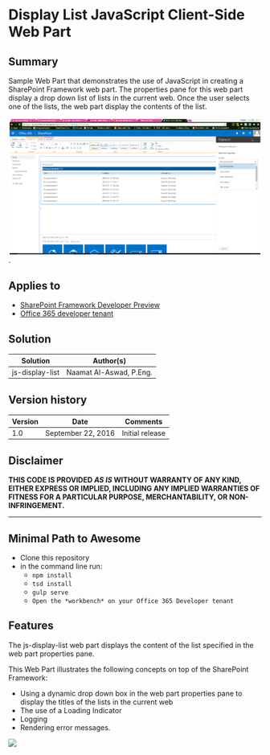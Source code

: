 # Display List JavaScript Client-Side Web Part

## Summary
Sample Web Part that demonstrates the use of JavaScript in creating a SharePoint Framework web part. The properties pane for this web part display a drop down list of lists in the current web. Once the user selects one of the lists, the web part display the contents of the list.
 

![Screeshot of the Display List web part](./assets/display-list-preview.png).

## Applies to

* [SharePoint Framework Developer Preview](http://dev.office.com/sharepoint/docs/spfx/sharepoint-framework-overview)
* [Office 365 developer tenant](http://dev.office.com/sharepoint/docs/spfx/set-up-your-developer-tenant)


## Solution

Solution|Author(s)
--------|---------
js-display-list|Naamat Al-Aswad, P.Eng.


## Version history

Version|Date|Comments
-------|----|--------
1.0|September 22, 2016|Initial release


## Disclaimer
**THIS CODE IS PROVIDED *AS IS* WITHOUT WARRANTY OF ANY KIND, EITHER EXPRESS OR IMPLIED, INCLUDING ANY IMPLIED WARRANTIES OF FITNESS FOR A PARTICULAR PURPOSE, MERCHANTABILITY, OR NON-INFRINGEMENT.**

---

## Minimal Path to Awesome

- Clone this repository
- in the command line run:
  - `npm install`
  - `tsd install`
  - `gulp serve`
  - `Open the *workbench* on your Office 365 Developer tenant`

## Features
The js-display-list web part displays the content of the list specified in the web part properties pane. 

This Web Part illustrates the following concepts on top of the SharePoint Framework:

* Using a dynamic drop down box in the web part properties pane to display the titles of the lists in the current web 
* The use of a Loading Indicator
* Logging
* Rendering error messages.

<img src="https://telemetry.sharepointpnp.com/sp-dev-fx-webparts/samples/js-display-list" />